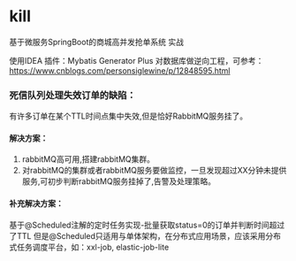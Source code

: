 # kill
基于微服务SpringBoot的商城高并发抢单系统  实战

使用IDEA 插件：Mybatis Generator Plus 对数据库做逆向工程，可参考：https://www.cnblogs.com/personsiglewine/p/12848595.html

### 死信队列处理失效订单的缺陷：

有许多订单在某个TTL时间点集中失效,但是恰好RabbitMQ服务挂了。

#### 解决方案：
1. rabbitMQ高可用,搭建rabbitMQ集群。
2. 对rabbitMQ的集群或者rabbitMQ服务要做监控，一旦发现超过XX分钟未提供服务,可初步判断rabbitMQ服务挂掉了,告警及处理策略。

#### 补充解决方案：

基于@Scheduled注解的定时任务实现-批量获取status=0的订单并判断时间超过了TTL
但是@Scheduled只适用与单体架构，在分布式应用场景，应该采用分布式任务调度平台，如：xxl-job, elastic-job-lite


